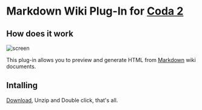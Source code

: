 # Markdown Wiki Plug-In for [Coda 2][appstore]

## How does it work

![screen][screen]

This plug-in allows you to preview and generate HTML from [Markdown][markdown] wiki documents.

## Intalling
[Download][download], Unzip and Double click, that's all.

[appstore]: http://bit.ly/coda2appstore
[screen]:   http://ngs.github.com/markdown-codaplugin/images/screen.png
[download]: https://github.com/downloads/ngs/markdown-codaplugin/Markdown.codaplugin-1.0.0.zip
[markdown]: http://daringfireball.net/projects/markdown/